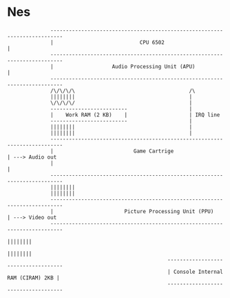 # Nes

                  --------------------------------------------------------------------------        
                  |                            CPU 6502                                    |
                  --------------------------------------------------------------------------
                  |                   Audio Processing Unit (APU)                          |
                  --------------------------------------------------------------------------
                  /\/\/\/\                                     /\ 
                  ||||||||                                     |
                  \/\/\/\/                                     |
                  -------------------------                    |
                  |    Work RAM (2 KB)    |                    | IRQ line
                  -------------------------                    |
                  ||||||||                                     |
                  ||||||||                                     |
                  --------------------------------------------------------------------------        
                  |                          Game Cartrige                                 | ---> Audio out
                  |                                                                        |
                  --------------------------------------------------------------------------
                  ||||||||
                  ||||||||
                  --------------------------------------------------------------------------        
                  |                       Picture Processing Unit (PPU)                    | ---> Video out
                  --------------------------------------------------------------------------
                                                                                    ||||||||
                                                                                    ||||||||
                                                        ------------------------------------
                                                        | Console Internal RAM (CIRAM) 2KB |
                                                        ------------------------------------
